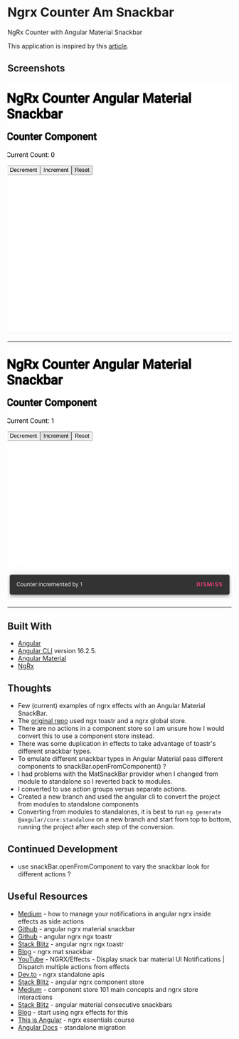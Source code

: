 # Ngrx Counter Am Snackbar

NgRx Counter with Angular Material Snackbar

This application is inspired by this [article](https://ackarim.medium.com/how-to-manage-your-notifications-in-angular-ngrx-inside-effects-as-a-side-actions-6cc09ec44646). 

## Screenshots

![](screenshots/ngrx-counter-snackbar-1.png)

***

![](screenshots/ngrx-counter-snackbar-2.png)

***

## Built With

- [Angular](https://angular.io)
- [Angular CLI](https://github.com/angular/angular-cli) version 16.2.5.
- [Angular Material](https://material.angular.io)
- [NgRx](https://ngrx.io)

## Thoughts

- Few (current) examples of ngrx effects with an Angular Material SnackBar.
- The [original repo](https://github.com/ackuser/angular-ngrx-ngx-toastr) used ngx toastr and a ngrx global store. 
- There are no actions in a component store so I am unsure how I would convert this to use a component store instead.   
- There was some duplication in effects to take advantage of toastr's different snackbar types. 
- To emulate different snackbar types in Angular Material pass different components to snackBar.openFromComponent() ?
- I had problems with the MatSnackBar provider when I changed from module to standalone so I reverted back to modules. 
- I converted to use action groups versus separate actions.
- Created a new branch and used the angular cli to convert the project from modules to standalone components
- Converting from modules to standalones, it is best to run `ng generate @angular/core:standalone` on a new branch and start from top to bottom, running the project after each step of the conversion.  

## Continued Development

- use snackBar.openFromComponent to vary the snackbar look for different actions ?

## Useful Resources

- [Medium](https://ackarim.medium.com/how-to-manage-your-notifications-in-angular-ngrx-inside-effects-as-a-side-actions-6cc09ec44646) - how to manage your notifications in angular ngrx inside effects as side actions
- [Github](https://github.com/chandru415/angular-ngrx-material-snackbar) - angular ngrx material snackbar
- [Github](https://github.com/ackuser/angular-ngrx-ngx-toastr) - angular ngrx ngx toastr
- [Stack Blitz](https://stackblitz.com/edit/angular-ngrx-ngx-toastr?file=README.md) - angular ngrx ngx toastr
- [Blog](https://brianflove.com/2018-03-16/ngrx-mat-snackbar/) - ngrx mat snackbar
- [YouTube](https://www.youtube.com/watch?v=ONENxWh9RHY) - NGRX/Effects - Display snack bar material UI Notifications | Dispatch multiple actions from effects
- [Dev.to](https://dev.to/ngrx/announcing-ngrx-v15-standalone-apis-type-safe-projectors-component-and-componentstore-updates-and-more-l7) - ngrx standalone apis
- [Stack Blitz](https://stackblitz.com/edit/angular-ngrx-component-store?file=src%2Fapp%2Fapp.module.ts) - angular ngrx component store
- [Medium](https://blog.herodevs.com/component-store-101-main-concepts-and-ngrx-store-interactions-45645c46b1e4) - component store 101 main concepts and ngrx store interactions
- [Stack Blitz](https://stackblitz.com/edit/angular-material-consecutive-snackbars-canwzv?file=src%2Fapp%2Fapp.component.ts) - angular material consecutive snackbars
- [Blog](https://timdeschryver.dev/blog/start-using-ngrx-effects-for-this#handling-the-flow-of-a-a-classmark-mark-hover-hrefhttps-materialangulario-components-dialog-overview-relexternal-data-with-favicon-style--favicon--urlhttps---v1indieweb-avatar11tydev-https3a2f2fmaterialangularioangular-material-a-dialog) - start using ngrx effects for this
- [This is Angular](https://this-is-angular.github.io/ngrx-essentials-course/docs/chapter-11/) - ngrx essentials course
- [Angular Docs](https://angular.io/guide/standalone-migration) - standalone migration